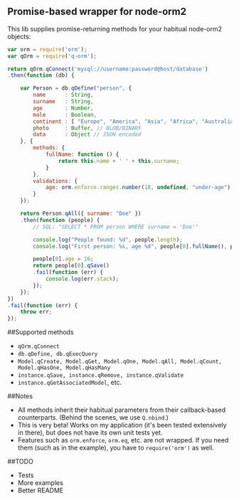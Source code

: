 ## Promise-based wrapper for node-orm2

This lib supplies promise-returning methods for your habitual node-orm2 objects:

```js
var orm = require('orm');
var qOrm = require('q-orm');

return qOrm.qConnect('mysql://username:password@host/database')
.then(function (db) {

	var Person = db.qDefine("person", {
		name      : String,
		surname   : String,
		age       : Number,
		male      : Boolean,
		continent : [ "Europe", "America", "Asia", "Africa", "Australia", "Antartica" ], // ENUM type
		photo     : Buffer, // BLOB/BINARY
		data      : Object // JSON encoded
	}, {
		methods: {
			fullName: function () {
				return this.name + ' ' + this.surname;
			}
		},
		validations: {
			age: orm.enforce.ranges.number(18, undefined, "under-age")
		}
	});

	return Person.qAll({ surname: "Doe" })
	.then(function (people) {
		// SQL: "SELECT * FROM person WHERE surname = 'Doe'"

		console.log("People found: %d", people.length);
		console.log("First person: %s, age %d", people[0].fullName(), people[0].age);

		people[0].age = 16;
		return people[0].qSave()
		.fail(function (err) {
			console.log(err.stack);
		});
	});
})
.fail(function (err) {
	throw err;
});
```

##Supported methods

- `qOrm.qConnect`
- `db.qDefine, db.qExecQuery`
- `Model.qCreate, Model.qGet, Model.qOne, Model.qAll, Model.qCount, Model.qHasOne, Model.qHasMany`
- `instance.qSave, instance.qRemove, instance.qValidate`
- `instance.qGetAssociatedModel`, etc.

##Notes

- All methods inherit their habitual parameters from their callback-based counterparts. (Behind the scenes, we use `Q.nbind`.)
- This is very beta! Works on my application (it's been tested extensively in there), but does not have its own unit tests yet.
- Features such as `orm.enforce`, `orm.eq`, etc. are not wrapped. If you need them (such as in the example), you have to `require('orm')` as well.

##TODO

- Tests
- More examples
- Better README